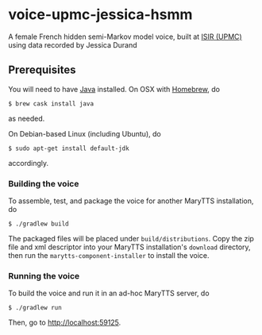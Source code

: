 # voice-upmc-jessica-hsmm

A female French hidden semi-Markov model voice, built at [ISIR (UPMC)](http://www.isir.upmc.fr/) using data recorded by Jessica Durand

## Prerequisites

You will need to have [Java](https://www.java.com/) installed.
On OSX with [Homebrew](http://brew.sh/), do
```
$ brew cask install java
```
as needed.

On Debian-based Linux (including Ubuntu), do
```
$ sudo apt-get install default-jdk
```
accordingly.

### Building the voice

To assemble, test, and package the voice for another MaryTTS installation, do
```
$ ./gradlew build
```
The packaged files will be placed under `build/distributions`.
Copy the zip file and xml descriptor into your MaryTTS installation's `download` directory, then run the `marytts-component-installer` to install the voice.

### Running the voice

To build the voice and run it in an ad-hoc MaryTTS server, do
```
$ ./gradlew run
```
Then, go to [http://localhost:59125](http://localhost:59125/).
